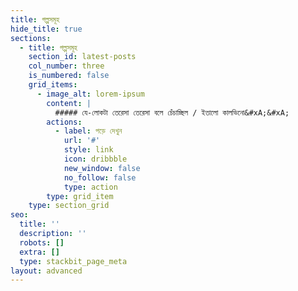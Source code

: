 ```yaml
---
title: গল্পসমূহ
hide_title: true
sections:
  - title: গল্পসমূহ
    section_id: latest-posts
    col_number: three
    is_numbered: false
    grid_items:
      - image_alt: lorem-ipsum
        content: |
          ##### যে-লোকটা তেরেসা তেরেসা বলে চেঁচাচ্ছিল / ইতালো কালভিনো&#xA;&#xA;
        actions:
          - label: পড়ে দেখুন
            url: '#'
            style: link
            icon: dribbble
            new_window: false
            no_follow: false
            type: action
        type: grid_item
    type: section_grid
seo:
  title: ''
  description: ''
  robots: []
  extra: []
  type: stackbit_page_meta
layout: advanced
---
```

